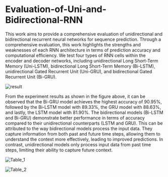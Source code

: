 # Evaluation-of-Uni-and-Bidirectional-RNN

This work aims to provide a comprehensive evaluation of unidirectional and bidirectional recurrent neural networks for sequence prediction. Through a comprehensive evaluation, this work highlights the strengths and weaknesses of each RNN architecture in terms of prediction accuracy and computational efficiency. We test four types of RNN cells within the encoder and decoder networks, including unidirectional Long Short-Term Memory (Uni-LSTM), bidirectional Long Short-Term Memory (Bi-LSTM), unidirectional Gated Recurrent Unit (Uni-GRU), and bidirectional Gated Recurrent Unit (Bi-GRU).        

![result](https://github.com/sammyyap98/Evaluation-of-Uni-and-Bidirectional-RNN/assets/87789723/cbe65624-e844-4149-8a07-6c92969f5547)

From the experiment results as shown in the figure above, it can be observed that the Bi-GRU model achieves the highest accuracy of 90.95%, followed by the Bi-LSTM model with 89.33%, the GRU model with 88.63%, and lastly, the LSTM model with 81.90%. The bidirectional models (Bi-LSTM and Bi-GRU) demonstrate better performance in terms of accuracy compared to their unidirectional counterparts (LSTM and GRU). This can be attributed to the way bidirectional models process the input data. They capture information from both past and future time steps, allowing them to understand the context more effectively, leading to improved predictions. In contrast, unidirectional models only process input data from past time steps, limiting their ability to capture future context.


![Table_1](https://github.com/sammyyap98/Evaluation-of-Uni-and-Bidirectional-RNN/assets/87789723/b52c5449-5286-4996-8835-05d20292e72e)

 

![Table_2](https://github.com/sammyyap98/Evaluation-of-Uni-and-Bidirectional-RNN/assets/87789723/4a5adaf4-4b35-45b7-a531-c638a8e75833)
